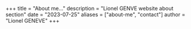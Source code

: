 +++
title = "About me..."
description = "Lionel GENVE website about section"
date = "2023-07-25"
aliases = ["about-me", "contact"]
author = "Lionel GENEVE"
+++
